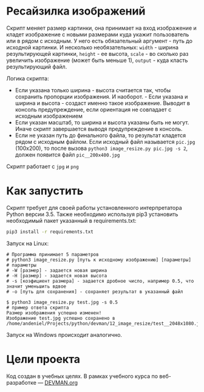 # Ресайзилка изображений

Скрипт меняет размер картинки, она принимает на вход изображение и кладет изображение с новыми размерами куда укажит пользователь или в рядом с исходным. У него есть обязательный аргумент - путь до исходной картинки. И несколько необязательных: `width` - ширина результирующей картинки, `height` - ее высота, `scale` - во сколько раз увеличить изображение (может быть меньше 1), `output` - куда класть результирующий файл.

Логика скрипта:
* Если указана только ширина - высота считается так, чтобы сохранить пропорции изображения. И наоборот. - Если указана и ширина и высота - создаст именно такое изображение. Выводит в консоль предупреждение, если ориентация не совпадает с исходным изображением
* Если указан масштаб, то ширина и высота указаны быть не могут. Иначе скрипт завершается выводя предупреждение в консоль.
* Если не указан путь до финального файла, то результат кладется рядом с исходным файлом. Если исходный файл называется `pic.jpg` (100x200), то после вызова `python3 image_resize.py pic.jpg -s 2`, должен появится файл `pic__200x400.jpg`

Скрипт работает с `jpg` и `png`

# Как запустить

Скрипт требует для своей работы установленного интерпретатора Python версии 3.5.
Также необходимо используя pip3 установить необходимый пакет указанный в requirements.txt:

```bash
pip3 install -r requirements.txt
```

Запуск на Linux:

```#!bash
# Программа принимает 5 параметров
# python3 image_resize.py [путь к исходному изображению] [параметры]
# параметры
# -W [размер] - задается новая ширина
# -H [размер] - задается новая высота
# -s [коэфициент размера] - задается дробное число, например 0.5, что значит уменьшить вдвое
# -o [путь для сохранения] - сохраняет результат в указанный файл

$ python3 image_resize.py test.jpg -s 0.5
# пример ответа скрипта
Размер изображения успешно изменен!
Изображение test.jpg успешно сохранено в /home/andeniel/Projects/python/devman/12_image_resize/test__2048x1080.jpg

```

Запуск на Windows происходит аналогично.

# Цели проекта

Код создан в учебных целях. В рамках учебного курса по веб-разработке ― [DEVMAN.org](https://devman.org)

